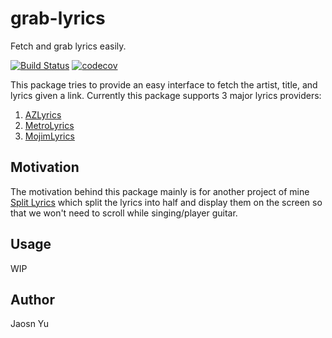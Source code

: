 # grab-lyrics
Fetch and grab lyrics easily.

[![Build Status](https://travis-ci.org/ycmjason/grab-lyrics.svg?branch=master)](https://travis-ci.org/ycmjason/grab-lyrics)
[![codecov](https://codecov.io/gh/ycmjason/grab-lyrics/branch/master/graph/badge.svg)](https://codecov.io/gh/ycmjason/grab-lyrics)

This package tries to provide an easy interface to fetch the artist, title, and lyrics given a link. Currently this package supports 3 major lyrics providers:

1. [AZLyrics](https://www.azlyrics.com/)
2. [MetroLyrics](http://www.metrolyrics.com/)
3. [MojimLyrics](http://mojim.com/)

## Motivation

The motivation behind this package mainly is for another project of mine [Split Lyrics](https://split-lyrics.ycmjason.com/) which split the lyrics into half and display them on the screen so that we won't need to scroll while singing/player guitar.

## Usage
WIP

## Author
Jaosn Yu
